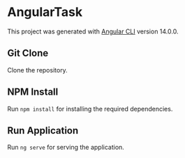 # AngularTask

This project was generated with [Angular CLI](https://github.com/angular/angular-cli) version 14.0.0.

## Git Clone

Clone the repository.

## NPM Install

Run `npm install` for installing the required dependencies.

## Run Application

Run `ng serve` for serving the application.
